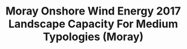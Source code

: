 ---
schema: default
title: Moray Onshore Wind Energy 2017 Landscape Capacity For Medium Typologies (Moray)
organization: Moray Council
notes: >-
    Moray Onshore Wind Energy 2017 Landscape Capacity For Medium Typologies (Moray)
resources:
  - name: Moray Onshore Wind Energy 2017 Landscape Capacity For Medium Typologies (Moray) FEATURE LAYER
  - url: >-
      
  - format: FEATURE LAYER
license: 
category:

  - Planning
  - INSPIRE
maintainer: Moray Council
maintainer_email: someone@example.com
---